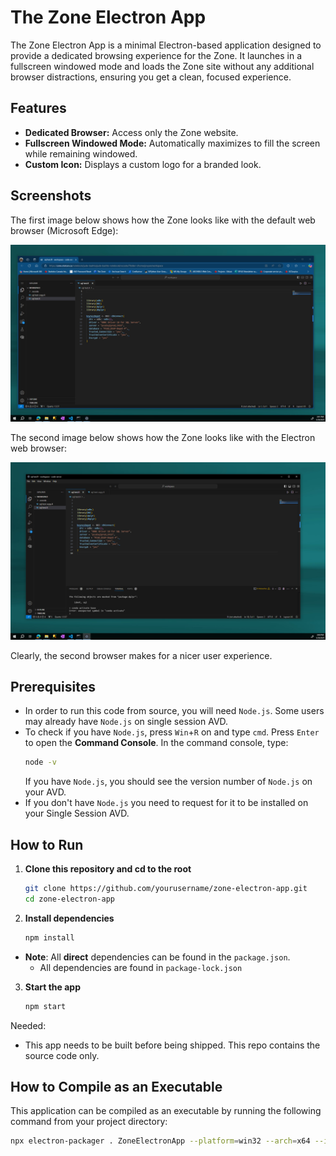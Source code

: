# The Zone Electron App

The Zone Electron App is a minimal Electron-based application designed to provide a dedicated browsing experience for the Zone. It launches in a fullscreen windowed mode and loads the Zone site without any additional browser distractions, ensuring you get a clean, focused experience.

## Features

- **Dedicated Browser:** Access only the Zone website.
- **Fullscreen Windowed Mode:** Automatically maximizes to fill the screen while remaining windowed.
- **Custom Icon:** Displays a custom logo for a branded look.

## Screenshots

The first image below shows how the Zone looks like with the default web browser (Microsoft Edge): 

![](assets/browser_ex_2.png)

The second image below shows how the Zone looks like with the Electron web browser:

![](assets/browser_ex_1.png)

Clearly, the second browser makes for a nicer user experience. 

## Prerequisites

- In order to run this code from source, you will need `Node.js`. Some users may already have `Node.js` on single session AVD. 
- To check if you have `Node.js`, press `Win`+`R` on and type `cmd`. Press `Enter` to open the **Command Console**. In the command console, type: 
    ```bash
    node -v 
    ```
    If you have `Node.js`, you should see the version number of `Node.js` on your AVD. 
-  If you don't have `Node.js` you need to request for it to be installed on your Single Session AVD. 

## How to Run

1. **Clone this repository and cd to the root**
   ```bash
   git clone https://github.com/yourusername/zone-electron-app.git
   cd zone-electron-app
   ```

2. **Install dependencies**
    ```bash
    npm install 
    ```
- **Note**: All **direct** dependencies can be found in the `package.json`. 
    - All dependencies are found in `package-lock.json`

3. **Start the app** 

    ```bash
    npm start
    ```



Needed: 

- This app needs to be built before being shipped. This repo contains the source code only. 

## How to Compile as an Executable

This application can be compiled as an executable by running the following command from your project directory: 

```bash
npx electron-packager . ZoneElectronApp --platform=win32 --arch=x64 --icon=assets/logo.ico
```